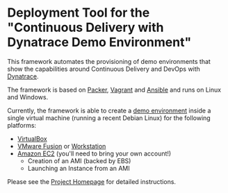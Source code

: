 # Deployment Tool for the "Continuous Delivery with Dynatrace Demo Environment" 

This framework automates the provisioning of demo environments that show the capabilities around Continuous Delivery and DevOps with [Dynatrace](http://bit.ly/dttrial).

The framework is based on [Packer](https://packer.io/), [Vagrant](https://www.vagrantup.com/) and [Ansible](http://www.ansible.com/) and runs on Linux and Windows.

Currently, the framework is able to create a [demo environment](https://community.compuwareapm.com/community/display/COE/Continuous+Delivery+with+Dynatrace+Demo+Environment) inside a single virtual machine (running a recent Debian Linux) for the following platforms:

- [VirtualBox](http://virtualbox.org/)
- [VMware Fusion](http://vmware.com/products/fusion/) or [Workstation](http://vmware.com/products/workstation/)
- [Amazon EC2](http://aws.amazon.com/ec2/) (you'll need to bring your own account!)
    - Creation of an AMI (backed by EBS)
    - Launching an Instance from an AMI

Please see the [Project Homepage](https://community.compuwareapm.com/community/pages/viewpage.action?pageId=179737118) for detailed instructions.
